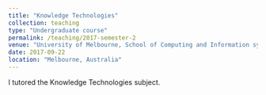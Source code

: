 ```yaml
---
title: "Knowledge Technologies"
collection: teaching
type: "Undergraduate course"
permalink: /teaching/2017-semester-2
venue: "University of Melbourne, School of Computing and Information systems"
date: 2017-09-22
location: "Melbourne, Australia"
---
```


I tutored the Knowledge Technologies subject.
